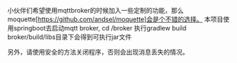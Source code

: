 小伙伴们希望使用mqttbroker的时候加入一些定制的功能，那么moquette[https://github.com/andsel/moquette]会是个不错的选择。
本项目使用springboot去启动mqtt broker,
cd  /broker
执行gradlew build
broker/build/libs目录下会得到可执行jar文件

另外，请使用安全的方法关闭程序，否则会出现消息丢失的情况。